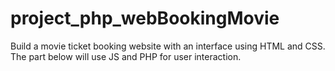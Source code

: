 # project_php_webBookingMovie
Build a movie ticket booking website with an interface using HTML and CSS. The part below will use JS and PHP for user interaction.
